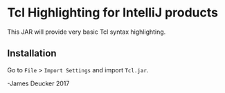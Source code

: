 # Tcl Highlighting for IntelliJ products

This JAR will provide very basic Tcl syntax highlighting.

## Installation
Go to `File` > `Import Settings` and import `Tcl.jar`.

-James Deucker 2017
